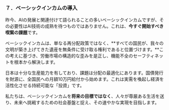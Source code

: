 ### ７．ベーシックインカムの導入

昨今、AIの発展と関連付けて語られることの多いベーシックインカムですが、その必要性はAI技術の成熟を待つものではありません。これは、**今すぐ開始すべき喫緊の課題**です。

ベーシックインカムは、単なる再分配政策ではなく、**すべての国民が、我々の文明が築き上げてきた遺産を無条件に受け取る権利であると位置づけます。**この考えに基づき、労働市場の構造的な歪みを是正し、機能不全のセーフティネットを根本から解決します。

日本は十分な生産能力を有しており、課題は分配の最適化にあります。国債発行を財源に、全国民への月額10万円給付から始めます。これは実需を喚起し経済を活性化させる持続可能な「投資」です。

私たちは、ベーシックインカムを**将来の目標ではなく**、人々が尊厳ある生活を送り、未来へ挑戦するための社会基盤と捉え、その速やかな実現を目指します。